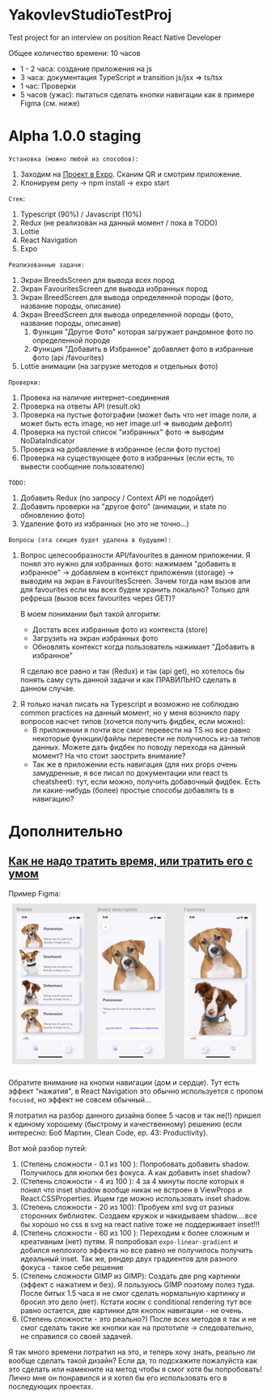 # YakovlevStudioTestProj
Test project for an interview on position React Native Developer

Общее количество времени: 10 часов
<ul>
  <li>1 - 2 часа: создание приложения на js</li>
  <li>3 часа: документация TypeScript и transition js/jsx => ts/tsx</li>
  <li>1 час: Проверки</li>
  <li>5 часов (ужас): пытаться сделать кнопки навигации как в примере Figma (см. ниже)
</ul>


# Alpha 1.0.0 staging
`Установка (можно любой из способов):`
<ol>
  <li>Заходим на <a href="https://expo.io/@denistepp/Cats-YakovlevStudio?release-channel=staging">Проект в Expo</a>. Сканим QR и смотрим приложение.</li>
  <li>Клонируем репу -> npm install -> expo start</li>
</ol>

`Стек`:
<ol>
  <li>Typescript (90%) / Javascript (10%)</li>
  <li>Redux (не реализован на данный момент / пока в TODO)</li>
  <li>Lottie</li>
  <li>React Navigation</li>
  <li>Expo</li>
</ol>

`Реализованные задачи:`
<ol>
  <li>Экран BreedsScreen для вывода всех пород</li>
  <li>Экран FavouritesScreen для вывода избранных пород</li>
  <li>Экран BreedScreen для вывода определенной породы (фото, название породы, описание)</li>
  <li>Экран BreedScreen для вывода определенной породы (фото, название породы, описание)
    <ol>
      <li> Функция "Другое Фото" которая загружает рандомное фото по определенной породе</li>
      <li> Функция "Добавить в Избранное" добавляет фото в избранные фото (api /favourites)</li>
    </ol>
  </li>
  <li>Lottie анимации (на загрузке методов и отдельных фото)</li>
</ol>

`Проверки:`
<ol>
  <li>Провека на наличие интернет-соединения</li>
  <li>Проверка на ответы API (result.ok)</li>
  <li>Проверка на пустые фотографии (может быть что нет image поля, а может быть есть image, но нет image.url => выводим дефолт)</li>
  <li>Проверка на пустой список "избранных" фото => выводим NoDataIndicator</li>
  <li>Проверка на добавление в избранное (если фото пустое)</li>
  <li>Проверка на существующее фото в избранных (если есть, то вывести сообщение пользователю)</li>
</ol>

`TODO:`
<ol>
  <li>Добавить Redux (по запросу / Context API не подойдет)</li>
  <li>Добавить проверки на "другое фото" (анимации, и state по обновлению фото)</li>
  <li>Удаление фото из избранных (но это не точно...)</li>
</ol>

`Вопросы (эта секция будет удалена в будущем):`
<ol>
  <li> Вопрос целесообразности API/favourites в данном приложении. Я понял это нужно для избранных фото: нажимаем "добавить в избранное" -> добавляем в контекст приложения (storage) -> выводим на экран в FavouritesScreen. Зачем тогда нам вызов апи для favourites если мы всех будем хранить локально? Только для рефреша (вызов всех favourites через GET)?

  В моем понимании был такой алгоритм:
  <ul>
    <li>Достать всех избранные фото из контекста (store)</li>
    <li>Загрузить на экран избранных фото</li>
    <li>Обновлять контекст когда пользователь нажимает "Добавить в избранное"</li>
  </ul>

  Я сделаю все равно и так (Redux) и так (api get), но хотелось бы понять саму суть данной задачи и как ПРАВИЛЬНО сделать в данном случае.
  <li>Я только начал писать на Typescript и возможно не соблюдаю common practices на данный момент, но у меня возникло пару вопросов насчет типов (хочется получить фидбек, если можно):
    <ul>
      <li>В приложении я почти все смог перевести на TS но все равно некоторые функции/файлы перевести не получилось из-за типов данных. Можете дать фидбек по поводу перехода на данный момент? На что стоит заострить внимание?</li>
      <li>Так же в приложении есть навигация (для них props очень замудренные, я все писал по документации или react ts cheatsheet): тут, если можно, получить добавочный фидбек. Есть ли какие-нибудь (более) простые способы добавлять ts в навигацию?</li>
    </ul>
  </li>
</ol>

# Дополнительно

## <a name="curious" href="https://cleancoders.com/episode/clean-code-episode-43">Как не надо тратить время, или тратить его с умом</a>
Пример Figma:
<img alt="Image" title="icon" src="figma.png" />

Обратите внимание на кнопки навигации (дом и сердце). Тут есть эффект "нажатия", в React Navigation это обычно используется с пропом `focused`, но эффект не совсем обычный...

Я потратил на разбор данного дизайна более 5 часов и так не(!) пришел к единому хорошему (быстрому и качественному) решению (если интересно: Боб Мартин, Clean Code, ep. 43: Productivity).

Вот мой разбор путей:

1. (Степень сложности - 0.1 из 100 ): Попробовать добавить shadow. Получилось для кнопки без фокуса. А как добавить inset shadow?
2. (Степень сложности - 4 из 100 ):  4 за 4 минуты после которых я понял что inset shadow вообще никак не встроен в ViewProps и React.CSSProperties. Ищем где можно использовать inset shadow.
3. (Степень сложности - 20 из 100): Пробуем xml svg от разных сторонних библиотек. Создаем кружок и накидываем shadow....все бы хорошо но css в svg на react native тоже не поддерживает inset!!!
4. (Степень сложности - 60 из 100 ): Переходим к более сложным и креативным (нет) путям. Я попробовал `expo-linear-gradient` и добился неплохого эффекта но все равно не получилось получить идеальный inset. Так же, рендер двух градиентов для разного фокуса - такое себе решение
5. (Степень сложности GIMP из GIMP): Создать две png картинки (эффект с нажатием и без). Я пользуюсь GIMP поэтому полез туда. После битых 1.5 часа я не смог сделать нормальную картинку и бросил это дело (нет). Кстати косяк с conditional rendering тут все равно остается, две картинки для кнопок навигации - не очень.
6. (Степень сложности - это реально?) После всех методов я так и не смог сделать такие же кнопки как на прототипе -> следовательно, не справился со своей задачей.

Я так много времени потратил на это, и теперь хочу знать, реально ли вообще сделать такой дизайн? Если да, то подскажите пожалуйста как это сделать или намекните на метод чтобы я смог хотя бы попробовать! Лично мне он понравился и я хотел бы его использовать его в последующих проектах.
